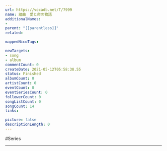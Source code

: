 ```yaml
---
url: https://vocadb.net/T/7999
name: 組曲　愛と命の物語
additionalNames: 
- 
parent: "[[parentless]]"
related:

mappedNicoTags:

newTargets:
- song
- album
commentCount: 0
createDate: 2021-05-12T05:58:38.55
status: Finished
albumCount: 0
artistCount: 0
eventCount: 0
eventSeriesCount: 0
followerCount: 0
songListCount: 0
songCount: 14
links: 

picture: false
descriptionLength: 0
---
```


#Series



---

